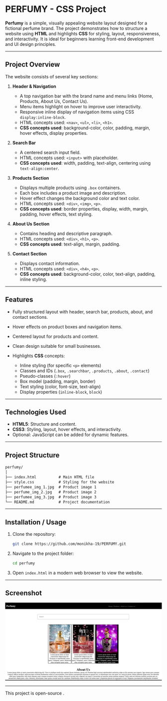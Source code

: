 # PERFUMY - CSS Project

**Perfumy** is a simple, visually appealing website layout designed for a fictional perfume brand. The project demonstrates how to structure a website using **HTML** and highlights **CSS** for styling, layout, responsiveness, and interactivity. It is ideal for beginners learning front-end development and UI design principles.

---

## Project Overview

The website consists of several key sections:

1. **Header & Navigation**

   * A top navigation bar with the brand name and menu links (Home, Products, About Us, Contact Us).
   * Menu items highlight on hover to improve user interactivity.
   * Responsive inline display of navigation items using CSS `display:inline-block`.
   * HTML concepts used: `<nav>`, `<ul>`, `<li>`, `<h1>`.
   * **CSS concepts used**: background-color, color, padding, margin, hover effects, display properties.

2. **Search Bar**

   * A centered search input field.
   * HTML concepts used: `<input>` with placeholder.
   * **CSS concepts used**: width, padding, text-align, centering using `text-align:center`.

3. **Products Section**

   * Displays multiple products using `.box` containers.
   * Each box includes a product image and description.
   * Hover effect changes the background color and text color.
   * HTML concepts used: `<div>`, `<img>`, `<p>`.
   * **CSS concepts used**: border properties, display, width, margin, padding, hover effects, text styling.

4. **About Us Section**

   * Contains heading and descriptive paragraph.
   * HTML concepts used: `<div>`, `<h1>`, `<p>`.
   * **CSS concepts used**: text-align, margin, padding.

5. **Contact Section**

   * Displays contact information.
   * HTML concepts used: `<div>`, `<h4>`, `<p>`.
   * **CSS concepts used**: background-color, color, text-align, padding, inline styling.

---

## Features

* Fully structured layout with header, search bar, products, about, and contact sections.
* Hover effects on product boxes and navigation items.
* Centered layout for products and content.
* Clean design suitable for small businesses.
* Highlights **CSS** concepts:

  * Inline styling (for specific `<p>` elements)
  * Classes and IDs (`.box`, `.searchbar`, `.products`, `.about`, `.contact`)
  * Pseudo-classes (`:hover`)
  * Box model (padding, margin, border)
  * Text styling (color, font-size, text-align)
  * Display properties (`inline-block`, `block`)

---

## Technologies Used

* **HTML5**: Structure and content.
* **CSS3**: Styling, layout, hover effects, and interactivity.
* Optional: JavaScript can be added for dynamic features.

---

## Project Structure

```
perfumy/
│
├── index.html          # Main HTML file
├── style.css           # Styling for the website 
├── perfumee_img_1.jpg  # Product image 1
├── perfume_img_2.jpg   # Product image 2
├── perfumee_img_3.jpg  # Product image 3
└── README.md           # Project documentation
```

---

## Installation / Usage

1. Clone the repository:

   ```bash
   git clone https://github.com/monikha-19/PERFUMY.git
   ```
2. Navigate to the project folder:

   ```bash
   cd perfumy
   ```
3. Open `index.html` in a modern web browser to view the website.

---

## Screenshot

*![Project Screenshot](screenshot.png)*

---



This project is open-source .

